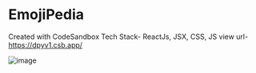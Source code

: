 # EmojiPedia
Created with CodeSandbox
Tech Stack- ReactJs, JSX, CSS, JS
view url- https://dpyv1.csb.app/

![image](https://user-images.githubusercontent.com/82470912/124508041-14975c80-dd9d-11eb-98ea-b18129de0b71.png)

